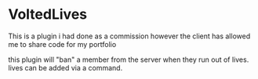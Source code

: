 # VoltedLives

This is a plugin i had done as a commission however the client has allowed me to share code for my portfolio

this plugin will "ban" a member from the server when they run out of lives. lives can be added via a command.
